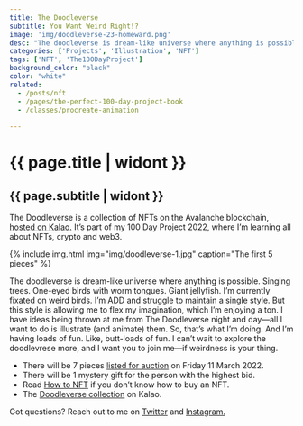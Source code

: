 ```yaml
---
title: The Doodleverse
subtitle: You Want Weird Right!?
image: 'img/doodleverse-23-homeward.png'
desc: "The doodleverse is dream-like universe where anything is possible. Singing trees. One-eyed birds with worm tongues. Giant jellyfish."
categories: ['Projects', 'Illustration', 'NFT']
tags: ['NFT', 'The100DayProject']
background_color: "black"
color: "white"
related:
  - /posts/nft
  - /pages/the-perfect-100-day-project-book
  - /classes/procreate-animation
  
---
```

# {{ page.title | widont }}
## {{ page.subtitle | widont }}

The Doodleverse is a collection of NFTs on the Avalanche blockchain, [hosted on Kalao.](https://ttkb.me/doodleverse-kalao) It’s part of my 100 Day Project 2022, where I’m learning all about NFTs, crypto and web3.

{% include img.html img="img/doodleverse-1.jpg" caption="The first 5 pieces" %}

The doodleverse is dream-like universe where anything is possible. Singing trees. One-eyed birds with worm tongues. Giant jellyfish. I’m currently fixated on weird birds. I’m ADD and struggle to maintain a single style. But this style is allowing me to flex my imagination, which I’m enjoying a ton. I have ideas being thrown at me from The Doodleverse night and day—all I want to do is illustrate (and animate) them. So, that’s what I’m doing. And I’m having loads of fun. Like, butt-loads of fun. I can’t wait to explore the doodlevrese more, and I want you to join me—if weirdness is your thing.

- There will be 7 pieces [listed for auction](https://ttkb.me/doodleverse-kalao) on Friday 11 March 2022.
- There will be 1 mystery gift for the person with the highest bid.
- Read [How to NFT](https://ttkb.me/nft) if you don’t know how to buy an NFT.
- The [Doodleverse collection](https://ttkb.me/doodleverse-kalao) on Kalao.

Got questions? Reach out to me on [Twitter](https://ttkb.me/twitter) and [Instagram.](https://ttkb.me/ig)